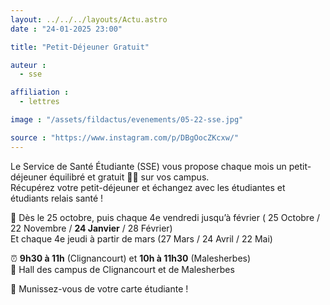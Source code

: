 ```yaml
---
layout: ../../../layouts/Actu.astro
date : "24-01-2025 23:00"

title: "Petit-Déjeuner Gratuit"

auteur :
  - sse

affiliation :
  - lettres

image : "/assets/fildactus/evenements/05-22-sse.jpg"

source : "https://www.instagram.com/p/DBgOocZKcxw/"
---
```


Le Service de Santé Étudiante (SSE) vous propose chaque mois un petit-déjeuner équilibré et gratuit 🥐🍊 sur vos campus.  
Récupérez votre petit-déjeuner et échangez avec les étudiantes et étudiants relais santé !

📆 Dès le 25 octobre, puis chaque 4e vendredi jusqu’à février ( 25 Octobre / 22 Novembre / __24 Janvier__ / 28 Février)  
Et chaque 4e jeudi à partir de mars (27 Mars / 24 Avril / 22 Mai)

⏰ __9h30 à 11h__ (Clignancourt) et __10h à 11h30__ (Malesherbes)  
📍 Hall des campus de Clignancourt et de Malesherbes

🚨 Munissez-vous de votre carte étudiante !